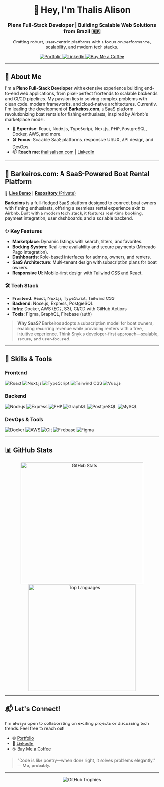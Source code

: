 <div align="center">
  <h1>👋 Hey, I'm Thalis Alison</h1>
  <h3>Pleno Full-Stack Developer | Building Scalable Web Solutions from Brazil 🇧🇷</h3>
  <p>Crafting robust, user-centric platforms with a focus on performance, scalability, and modern tech stacks.</p>

  <a href="https://www.thalisalison.com">
    <img src="https://img.shields.io/badge/-Portfolio-1a73e8?style=flat-square&logo=Google-Chrome&logoColor=white" alt="Portfolio">
  </a>
  <a href="https://linkedin.com/in/thalismontelongo">
    <img src="https://img.shields.io/badge/-LinkedIn-0a66c2?style=flat-square&logo=LinkedIn&logoColor=white" alt="LinkedIn">
  </a>
  <a href="https://www.buymeacoffee.com/ThalisAlison">
    <img src="https://img.shields.io/badge/-Buy%20Me%20a%20Coffee-ffdd00?style=flat-square&logo=Buy-Me-A-Coffee&logoColor=black" alt="Buy Me a Coffee">
  </a>
</div>

---

## 🚀 About Me

I'm a **Pleno Full-Stack Developer** with extensive experience building end-to-end web applications, from pixel-perfect frontends to scalable backends and CI/CD pipelines. My passion lies in solving complex problems with clean code, modern frameworks, and cloud-native architectures. Currently, I'm leading the development of [**Barkeiros.com**](#barkeiros), a SaaS platform revolutionizing boat rentals for fishing enthusiasts, inspired by Airbnb's marketplace model.

- 🌟 **Expertise**: React, Node.js, TypeScript, Next.js, PHP, PostgreSQL, Docker, AWS, and more.
- 🛠 **Focus**: Scalable SaaS platforms, responsive UI/UX, API design, and DevOps.
- 📫 **Reach me**: [thalisalison.com](https://www.thalisalison.com) | [LinkedIn](https://linkedin.com/in/thalismontelongo)

---

## 🌊 Barkeiros.com: A SaaS-Powered Boat Rental Platform

🔗 [**Live Demo**](https://www.barkeiros.com) | [**Repository** (Private)](https://github.com/thalismontelongo/barkeiros)

**Barkeiros** is a full-fledged SaaS platform designed to connect boat owners with fishing enthusiasts, offering a seamless rental experience akin to Airbnb. Built with a modern tech stack, it features real-time booking, payment integration, user dashboards, and a scalable backend.

### ✨ Key Features
- **Marketplace**: Dynamic listings with search, filters, and favorites.
- **Booking System**: Real-time availability and secure payments (Mercado Pago integration).
- **Dashboards**: Role-based interfaces for admins, owners, and renters.
- **SaaS Architecture**: Multi-tenant design with subscription plans for boat owners.
- **Responsive UI**: Mobile-first design with Tailwind CSS and React.

### 🛠 Tech Stack
- **Frontend**: React, Next.js, TypeScript, Tailwind CSS
- **Backend**: Node.js, Express, PostgreSQL
- **Infra**: Docker, AWS (EC2, S3), CI/CD with GitHub Actions
- **Tools**: Figma, GraphQL, Firebase (auth)

> **Why SaaS?** Barkeiros adopts a subscription model for boat owners, enabling recurring revenue while providing renters with a free, intuitive experience. Think Snyk's developer-first approach—scalable, secure, and user-focused.

---

## 🧰 Skills & Tools

### Frontend
![React](https://img.shields.io/badge/-React-61DAFB?style=flat-square&logo=React&logoColor=black)
![Next.js](https://img.shields.io/badge/-Next.js-000000?style=flat-square&logo=Next.js&logoColor=white)
![TypeScript](https://img.shields.io/badge/-TypeScript-3178C6?style=flat-square&logo=TypeScript&logoColor=white)
![Tailwind CSS](https://img.shields.io/badge/-Tailwind_CSS-38B2AC?style=flat-square&logo=Tailwind-CSS&logoColor=white)
![Vue.js](https://img.shields.io/badge/-Vue.js-4FC08D?style=flat-square&logo=Vue.js&logoColor=white)

### Backend
![Node.js](https://img.shields.io/badge/-Node.js-339933?style=flat-square&logo=Node.js&logoColor=white)
![Express](https://img.shields.io/badge/-Express-000000?style=flat-square&logo=Express&logoColor=white)
![PHP](https://img.shields.io/badge/-PHP-777BB4?style=flat-square&logo=PHP&logoColor=white)
![GraphQL](https://img.shields.io/badge/-GraphQL-E10098?style=flat-square&logo=GraphQL&logoColor=white)
![PostgreSQL](https://img.shields.io/badge/-PostgreSQL-4169E1?style=flat-square&logo=PostgreSQL&logoColor=white)
![MySQL](https://img.shields.io/badge/-MySQL-4479A1?style=flat-square&logo=MySQL&logoColor=white)

### DevOps & Tools
![Docker](https://img.shields.io/badge/-Docker-2496ED?style=flat-square&logo=Docker&logoColor=white)
![AWS](https://img.shields.io/badge/-AWS-232F3E?style=flat-square&logo=Amazon-AWS&logoColor=white)
![Git](https://img.shields.io/badge/-Git-F05032?style=flat-square&logo=Git&logoColor=white)
![Firebase](https://img.shields.io/badge/-Firebase-FFCA28?style=flat-square&logo=Firebase&logoColor=black)
![Figma](https://img.shields.io/badge/-Figma-F24E1E?style=flat-square&logo=Figma&logoColor=white)

---

## 📊 GitHub Stats

<div align="center">
  <img src="https://github-readme-stats.vercel.app/api?username=thalismontelongo&show_icons=true&theme=radical" alt="GitHub Stats" width="400" />
  <img src="https://github-readme-stats.vercel.app/api/top-langs/?username=thalismontelongo&layout=compact&theme=radical" alt="Top Languages" width="350" />
</div>

---

## 📬 Let's Connect!

I'm always open to collaborating on exciting projects or discussing tech trends. Feel free to reach out!

- 🌐 [Portfolio](https://www.thalisalison.com)
- 💼 [LinkedIn](https://linkedin.com/in/thalismontelongo)
- ☕ [Buy Me a Coffee](https://www.buymeacoffee.com/ThalisAlison)

> "Code is like poetry—when done right, it solves problems elegantly." — Me, probably.

---

<p align="center">
  <img src="https://github-profile-trophy.vercel.app/?username=thalismontelongo&theme=radical&no-frame=true&margin-w=15" alt="GitHub Trophies" />
</p>
